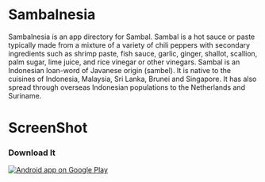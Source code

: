 # Sambalnesia
Sambalnesia is an app directory for Sambal. Sambal is a hot sauce or paste typically made from a mixture of a variety of chili peppers with secondary ingredients such as shrimp paste, fish sauce, garlic, ginger, shallot, scallion, palm sugar, lime juice, and rice vinegar or other vinegars. Sambal is an Indonesian loan-word of Javanese origin (sambel). It is native to the cuisines of Indonesia, Malaysia, Sri Lanka, Brunei and Singapore. It has also spread through overseas Indonesian populations to the Netherlands and Suriname.

# ScreenShot




### Download It

<a href="https://play.google.com/store/apps/details?id=sambal.resep.sambalnesia">
  <img alt="Android app on Google Play" src="https://developer.android.com/images/brand/en_app_rgb_wo_45.png" />
</a>

